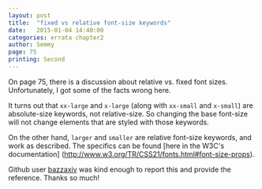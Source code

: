```yaml
---
layout: post
title:  "fixed vs relative font-size keywords"
date:   2015-01-04 14:40:00
categories: errata chapter2
author: Semmy
page: 75
printing: Second
---
```


On page 75, there is a discussion about relative vs. fixed font sizes. Unfortunately,
I got some of the facts wrong here.

It turns out that `xx-large` and `x-large` (along with `xx-small` and `x-small`) are
absolute-size keywords, not relative-size. So changing the base font-size will not
change elements that are styled with those keywords.

On the other hand, `larger` and `smaller` are relative font-size keywords, and
work as described. The specifics can be found [here in the W3C's documentation]
(http://www.w3.org/TR/CSS21/fonts.html#font-size-props).


Github user [bazzaxiv](https://github.com/bazzaxiv) was kind enough to report
this and provide the reference. Thanks so much!
